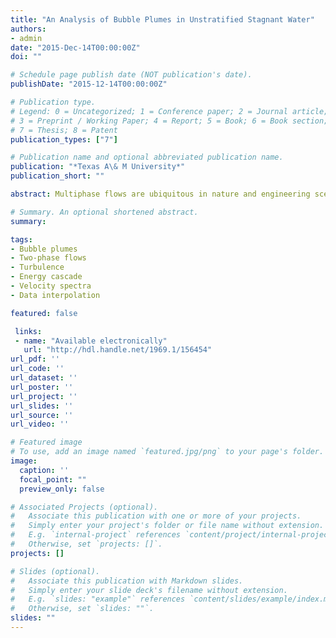 ```yaml
---
title: "An Analysis of Bubble Plumes in Unstratified Stagnant Water"
authors:
- admin
date: "2015-Dec-14T00:00:00Z"
doi: ""

# Schedule page publish date (NOT publication's date).
publishDate: "2015-12-14T00:00:00Z"

# Publication type.
# Legend: 0 = Uncategorized; 1 = Conference paper; 2 = Journal article;
# 3 = Preprint / Working Paper; 4 = Report; 5 = Book; 6 = Book section;
# 7 = Thesis; 8 = Patent
publication_types: ["7"]

# Publication name and optional abbreviated publication name.
publication: "*Texas A\& M University*"
publication_short: ""

abstract: Multiphase flows are ubiquitous in nature and engineering scenarios; examples include volcanic eruption, cloud formation, land reclamation and subsea oil well blowout. In these flows, one or more heterogeneous materials is/are transported by a turbulent carrier fluid (fluid, hereafter). Their interactions, as embodied in the fluid velocities, determine the final fate and transport of the heterogeneous materials. This dissertation investigates how turbulent kinetic energy (TKE) is created and injected into surrounding fluid by the rising bubbles in an air-water bubble plume. This analogue flow shares many similar fluid mechanical properties with oil well blowout plumes whose knowledge is important in disaster management. A comprehensive experimental program using acoustic Doppler velocimetry (ADV) and planar particle image velocimetry (PIV) has been carried out to measure fluid velocities inside the time-steady two-phase plume. Radial profiles of diffusion of TKE and turbulent dissipation rate are reported for the first time. From the fluid-phase TKE budget, it is found that approximately 55-60\% of the total work done by bubbles is used to create turbulence in the carrier fluid. Results on the auto-spectral density function of velocity fluctuations reveal a -8/3 spectral slope instead of the classic Kolmogorov-Richardson value of -5/3, suggesting a fundamental difference in spectral energy transfer in this two-phase ow when compared to other simple boundary-layer shear flows, such as a singe-phase jet. This is supported by the subgrid scale (SGS) dissipation computed from the PIV data where it can be seen that the direction of energy cascade is always forward for a simple jet whereas it can be backward for the two-phase plume. On the other hand, a data interpolation method based on first-order autoregressive processes is developed to replace faulty or missing data in a time series of turbulent velocities. The method is shown to preserve both spectral slopes and energies of frequency components, for the range of slopes between -7/6 to -8/3. Further, the classical sample and hold interpolation is shown to be the limiting behavior of a first-order autoregressive process and therefore has theoretical underpinnings hitherto unknown in the literature.

# Summary. An optional shortened abstract.
summary: 

tags:
- Bubble plumes
- Two-phase flows
- Turbulence
- Energy cascade
- Velocity spectra
- Data interpolation

featured: false

 links:
 - name: "Available electronically"
   url: "http://hdl.handle.net/1969.1/156454"
url_pdf: ''
url_code: ''
url_dataset: ''
url_poster: ''
url_project: ''
url_slides: ''
url_source: ''
url_video: ''

# Featured image
# To use, add an image named `featured.jpg/png` to your page's folder. 
image:
  caption: ''
  focal_point: ""
  preview_only: false

# Associated Projects (optional).
#   Associate this publication with one or more of your projects.
#   Simply enter your project's folder or file name without extension.
#   E.g. `internal-project` references `content/project/internal-project/index.md`.
#   Otherwise, set `projects: []`.
projects: []

# Slides (optional).
#   Associate this publication with Markdown slides.
#   Simply enter your slide deck's filename without extension.
#   E.g. `slides: "example"` references `content/slides/example/index.md`.
#   Otherwise, set `slides: ""`.
slides: ""
---
```


